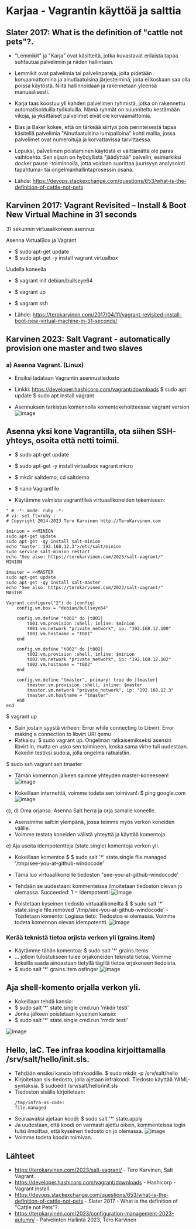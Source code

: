 # Karjaa - Vagrantin käyttöä ja salttia
## Slater 2017: What is the definition of "cattle not pets"?.

- "Lemmikit" ja "Karja" ovat käsitteitä, jotka kuvastavat erilaista tapaa suhtautua palvelimiin ja niiden hallintaan.

- Lemmikit ovat palvelimia tai palvelinpareja, joita pidetään korvaamattomina ja ainutlaatuisina järjestelminä, joita ei koskaan saa olla poissa käytöstä. Niitä hallinnoidaan ja rakennetaan yleensä manuaalisesti.

- Karja taas koostuu yli kahden palvelimen ryhmistä, jotka on rakennettu automatisoiduilla työkaluilla. Nämä ryhmät on suunniteltu kestämään vikoja, ja yksittäiset palvelimet eivät ole korvaamattomia.

- Bias ja Baker kokee, että on tärkeää siirtyä pois perinteisestä tapaa käsitellä palvelimia "Ainutlaatuisina lumipalloina" kohti mallia, jossa palvelimet ovat numeroituja ja korvattavissa tarvittaessa.

- Lopuksi, palvelimen poistaminen käytöstä ei välttämättä ole paras vaihtoehto. Sen sijaan on hyödyllistä "jäädyttää" palvelin, esimerkiksi docker pause -toiminnolla, jotta voidaan suorittaa juurisyyn analysointi tapahtuma- tai ongelmanhallintaprosessin osana.

- Lähde: https://devops.stackexchange.com/questions/653/what-is-the-definition-of-cattle-not-pets


## Karvinen 2017: Vagrant Revisited – Install & Boot New Virtual Machine in 31 seconds

31 sekunnin virtuaalikoneen asennus

Asenna VirtualBox ja Vagrant
- $ sudo apt-get update
- $ sudo apt-get -y install vagrant virtualbox

Uudella koneella
- $ vagrant init debian/bullseye64
- $ vagrant up
- $ vagrant ssh

- Lähde: https://terokarvinen.com/2017/04/11/vagrant-revisited-install-boot-new-virtual-machine-in-31-seconds/ 

## Karvinen 2023: Salt Vagrant - automatically provision one master and two slaves
### a) Asenna Vagrant. (Linux)
- Ensiksi ladataan Vagrantin asennustiedosto

- Linkki: https://developer.hashicorp.com/vagrant/downloads
$ sudo apt update
$ sudo apt install vagrant


- Asennuksen tarkistus komennolla komentokehoitteessa: vagrant version
![image](https://github.com/WindoCode/PalvelintenHallinta/assets/110290723/024c7f46-fe01-4711-ac2b-8ed443f4eb3a)


## Asenna yksi kone Vagrantilla, ota siihen SSH-yhteys, osoita että netti toimii.

- $ sudo apt-get update
- $ sudo apt-get -y install virtualbox vagrant micro

- $ mkdir saltdemo; cd saltdemo
- $ nano Vagrantfile

- Käytämme valmista vagrantfileä virtuaalikoneiden tekemiseen:
```
" # -*- mode: ruby -*-
# vi: set ft=ruby :
# Copyright 2014-2023 Tero Karvinen http://TeroKarvinen.com

$minion = <<MINION
sudo apt-get update
sudo apt-get -qy install salt-minion
echo "master: 192.168.12.3">/etc/salt/minion
sudo service salt-minion restart
echo "See also: https://terokarvinen.com/2023/salt-vagrant/"
MINION

$master = <<MASTER
sudo apt-get update
sudo apt-get -qy install salt-master
echo "See also: https://terokarvinen.com/2023/salt-vagrant/"
MASTER

Vagrant.configure("2") do |config|
	config.vm.box = "debian/bullseye64"

	config.vm.define "t001" do |t001|
		t001.vm.provision :shell, inline: $minion
		t001.vm.network "private_network", ip: "192.168.12.100"
		t001.vm.hostname = "t001"
	end

	config.vm.define "t002" do |t002|
		t002.vm.provision :shell, inline: $minion
		t002.vm.network "private_network", ip: "192.168.12.102"
		t002.vm.hostname = "t002"
	end

	config.vm.define "tmaster", primary: true do |tmaster|
		tmaster.vm.provision :shell, inline: $master
		tmaster.vm.network "private_network", ip: "192.168.12.3"
		tmaster.vm.hostname = "tmaster"
	end
end
```

$ vagrant up

- Sain jostain syystä virheen: Error while connecting to Libvirt: Error making a connection to libvirt URI qemu
- Ratkaisu: $ sudo vagrant up. Ongelman ratkaisemikseksi asensin libvirt:in, mutta en usko sen toimineen, koska sama virhe tuli uudestaan. Kokeilin testiksi sudo:a, jolla ongelma ratkaistiin.

$ sudo ssh vagrant ssh tmaster

- Tämän komennon jälkeen saimme yhteyden master-koneeseen!
![image](https://github.com/WindoCode/PalvelintenHallinta/assets/110290723/a978bed6-8f45-4514-bfaf-c696e49ae994)

- Kokeillaan internettiä, voimme todeta sen toimivan!:
$ ping google.com
![image](https://github.com/WindoCode/PalvelintenHallinta/assets/110290723/b4d6232b-9b81-43da-9cae-547bd121206e)



c), d) Oma orjansa. Asenna Salt herra ja orja samalle koneelle.

- Asensimme salt:in ylempänä, jossa teimme myös verkon koneiden välille.
- Voimme testata koneiden välistä yhteyttä ja käyttää komentoja

e) Aja useita idempotentteja (state.single) komentoja verkon yli.
- Kokeillaan komentoa $ $ sudo salt '*' state.single file.managed '/tmp/see-you-at-github-windocode'
- Tämä luo virtuaalikoneille tiedoston "see-you-at-github-windocode'
- Tehdään se uudestaan: kommenteissa ilmoitetaan tiedoston olevan jo olemassa. Succeeded: 1 = Idempotentti
![image](https://github.com/WindoCode/PalvelintenHallinta/assets/110290723/02da2fe6-2681-4044-8c4e-0ea3c7a4df3f)

- Poistetaan kyseinen tiedosto virtuaalikoneilta $ $ sudo salt '*' state.single file.removed '/tmp/see-you-at-github-windocode'
-Toistetaan komento: Logissa tieto: Tiedostoa ei olemassa. Voimme todeta komennon olevan idempotentti.
![image](https://github.com/WindoCode/PalvelintenHallinta/assets/110290723/0147ee87-a8dd-4403-94a8-4e807a2d2417)


### Kerää teknistä tietoa orjista verkon yli (grains.item)

- Käytämme tähän komentoa:
  $ sudo salt '*' grains.items
- ... jolloin tulostukseen tulee orjakoneiden teknistä tietoa. Voimme kokeilla saada ainoastaan tietyllä tägillä tietoa orjakoneen tiedoista.
- $ sudo salt '*' grains.item osfinger
  ![image](https://github.com/WindoCode/PalvelintenHallinta/assets/110290723/ff7fd912-6efb-45bd-8d1e-84cf5c892003)


## Aja shell-komento orjalla verkon yli.

- Kokeillaan tehdä kansio:
- $ sudo salt '*' state.single cmd.run 'mkdir testi'
- Jonka jälkeen poistetaan kyseinen kansio:
- $ sudo salt '*' state.single cmd.run 'rmdir testi'

![image](https://github.com/WindoCode/PalvelintenHallinta/assets/110290723/4fe0b828-6e2e-41d6-9cfc-12bb57b1980f)



## Hello, IaC. Tee infraa koodina kirjoittamalla /srv/salt/hello/init.sls.
- Tehdään ensiksi kansio infrakoodille.
$ sudo mkdir -p /srv/salt/hello
- Kirjoitetaan sls-tiedosto, jolla ajetaan infrakoodi. Tiedosto käyttää YAML-syntaksia.
$ sudoedit /srv/salt/hello/init.sls
- Tiedoston sisälle kirjoitetaan:
  ```
  /tmp/infra-as-code:
  file.managed
  ```
- Seuraavaksi ajetaan koodi:
$ sudo salt '*' state.apply
- Ja uudestaan, että koodi on varmasti ajettu oikein, kommenteissa login tulisi ilmoittaa, että kyseinen tiedosto on jo olemassa.
  ![image](https://github.com/WindoCode/PalvelintenHallinta/assets/110290723/59811e3e-2a4f-4c85-b539-c09ddc1b16ee)
- Voimme todeta koodin toimivan.


## Lähteet
- https://terokarvinen.com/2023/salt-vagrant/ - Tero Karvinen, Salt Vagrant.
- https://developer.hashicorp.com/vagrant/downloads - Hashicorp - Vagrant install.
- https://devops.stackexchange.com/questions/653/what-is-the-definition-of-cattle-not-pets - Slater 2017 - What is the definition of "Cattle not Pets"?.
- https://terokarvinen.com/2023/configuration-management-2023-autumn/ - Palvelinten Hallinta 2023, Tero Karvinen
